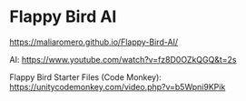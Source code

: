 # Flappy Bird AI
 
https://maliaromero.github.io/Flappy-Bird-AI/


AI: https://www.youtube.com/watch?v=fz8D0OZkQGQ&t=2s

Flappy Bird Starter Files (Code Monkey): https://unitycodemonkey.com/video.php?v=b5Wpni9KPik
